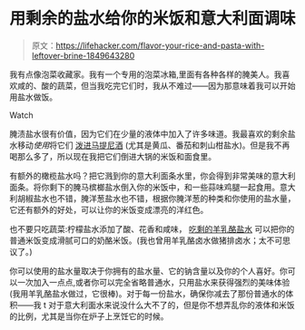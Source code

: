 # 用剩余的盐水给你的米饭和意大利面调味

> 原文：<https://lifehacker.com/flavor-your-rice-and-pasta-with-leftover-brine-1849643280>

我有点像泡菜收藏家。我有一个专用的泡菜冰箱,里面有各种各样的腌美人。我喜欢咸的、酸的蔬菜，但当我吃完它们时，我从不难过——因为那意味着我可以开始用盐水做饭。

Watch

腌渍盐水很有价值，因为它们在少量的液体中加入了许多味道。我最喜欢的剩余盐水移动*使用*将它们 [泼进马提尼酒](https://lifehacker.com/the-best-ways-to-filth-up-your-dirty-martini-1848304038) (尤其是黄瓜、番茄和刺山柑盐水)。但是我不再喝那么多了，所以现在我把它们倒进大锅的米饭和面食里。

有额外的橄榄盐水吗？把它溅到你的意大利面条水里，你会得到非常美味的意大利面条。将你剩下的腌马槟榔盐水倒入你的米饭中，和一些蒜味鸡腿一起食用。意大利胡椒盐水也不错，腌洋葱盐水也不错，根据你腌洋葱的种类和你使用的盐水量，它还有额外的好处，可以让你的米饭变成漂亮的洋红色。

也不要只吃蔬菜:柠檬盐水添加了酸、花香和咸味， [吃剩的羊乳酪盐水](https://lifehacker.com/how-to-cook-with-leftover-feta-brine-1830920233) 可以把你的普通米饭变成滑腻可口的奶酪米饭。(我也曾用羊乳酪卤水做猪排卤水；太不可思议了。)

你可以使用的盐水量取决于你拥有的盐水量、它的钠含量以及你的个人喜好。你可以一次加入一点点,或者你可以完全省略普通水，只用盐水来获得强烈的美味体验(我用羊乳酪盐水做过，它很棒)。对于每一份盐水，确保你减去了那份普通水的体积——我 t 对于意大利面水来说没什么大不了的，但是你不想弄乱你的液体和米饭的比例，尤其是当你在炉子上烹饪它的时候。